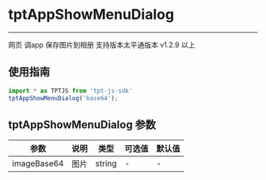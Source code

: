 # tptAppShowMenuDialog

---

网页 调app 保存图片到相册
支持版本太平通版本 v1.2.9 以上

## 使用指南

```js
import * as TPTJS from 'tpt-js-sdk'
tptAppShowMenuDialog('base64');
```

## tptAppShowMenuDialog 参数

| 参数   | 说明   | 类型    | 可选值 | 默认值   |
| ---   | ---- | ------- | ------- | ------ |
| imageBase64  | 图片 | string | - | - |
